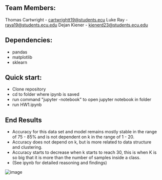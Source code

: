 ## Team Members:
Thomas Cartwright - cartwrightt19@students.ecu
Luke Ray - raya19@students.ecu.edu
Dejan Kiener - kienerd23@students.ecu.edu

## Dependencies:
- pandas
- matplotlib
- sklearn

## Quick start:
- Clone repository
- cd to folder where ipynb is saved
- run command "jupyter -notebook" to open jupyter notebook in folder
- run HW1.ipynb

## End Results
- Accuracy for this data set and model remains mostly stable in the range of 75 - 85% and is not dependent on k in the range of 1 - 20.
- Accuracy does not depend on k, but is more related to data structure and clustering.
- Accuracy starts to decrease when k starts to reach 30, this is when K is so big that it is more than the number of samples inside a class.
- (See ipynb for detailed reasoning and findings)

![image](https://github.com/cartwrightt19/CSCI_4120/assets/81665471/072940c8-a90b-44a1-80b1-eb4c5c3acd28)


